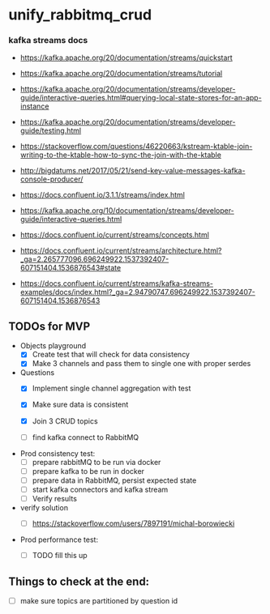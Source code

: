 # unify_rabbitmq_crud

### kafka streams docs

* https://kafka.apache.org/20/documentation/streams/quickstart
* https://kafka.apache.org/20/documentation/streams/tutorial
* https://kafka.apache.org/20/documentation/streams/developer-guide/interactive-queries.html#querying-local-state-stores-for-an-app-instance

* https://kafka.apache.org/20/documentation/streams/developer-guide/testing.html
* https://stackoverflow.com/questions/46220663/kstream-ktable-join-writing-to-the-ktable-how-to-sync-the-join-with-the-ktable
* http://bigdatums.net/2017/05/21/send-key-value-messages-kafka-console-producer/
* https://docs.confluent.io/3.1.1/streams/index.html
* https://kafka.apache.org/10/documentation/streams/developer-guide/interactive-queries.html
* https://docs.confluent.io/current/streams/concepts.html
* https://docs.confluent.io/current/streams/architecture.html?_ga=2.265777096.696249922.1537392407-607151404.1536876543#state
* https://docs.confluent.io/current/streams/kafka-streams-examples/docs/index.html?_ga=2.94790747.696249922.1537392407-607151404.1536876543


## TODOs for MVP

* Objects playground
    * [x] Create test that will check for data consistency
    * [x] Make 3 channels and pass them to single one with proper serdes
    
* Questions
    * [x] Implement single channel aggregation with test
    * [x] Make sure data is consistent
    * [x] Join 3 CRUD topics
    * [ ] find kafka connect to RabbitMQ
    
    
* Prod consistency test:
    * [ ] prepare rabbitMQ to be run via docker
    * [ ] prepare kafka to be run in docker
    * [ ] prepare data in RabbitMQ, persist expected state
    * [ ] start kafka connectors and kafka stream
    * [ ] Verify results

* verify solution
    * [ ] https://stackoverflow.com/users/7897191/michal-borowiecki

    
* Prod performance test:
    * [ ] TODO fill this up
    

     
## Things to check at the end:
* [ ] make sure topics are partitioned by question id
